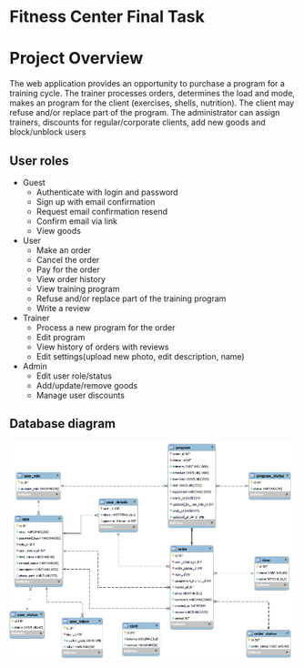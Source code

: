 # Fitness Center Final Task
# Project Overview
The web application provides an opportunity to purchase a program for a training cycle. The trainer processes orders, determines the load and mode, makes an program for the client (exercises, shells, nutrition). The client may refuse and/or replace part of the program. The administrator can assign trainers, discounts for regular/corporate clients, add new goods and block/unblock users
## User roles
* Guest
    + Authenticate with login and password
    + Sign up with email confirmation
    + Request email confirmation resend
    + Confirm email via link
    + View goods
* User
    + Make an order
    + Cancel the order
    + Pay for the order
    + View order history
    + View training program
    + Refuse and/or replace part of the training program
    + Write a review
* Trainer
    + Process a new program for the order
    + Edit program
    + View history of orders with reviews
    + Edit settings(upload new photo, edit description, name)
* Admin
    + Edit user role/status
    + Add/update/remove goods
    + Manage user discounts
## Database diagram
![database](sql/diagram.png)
